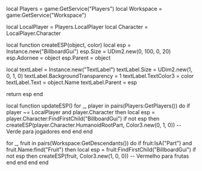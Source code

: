local Players = game:GetService("Players")
local Workspace = game:GetService("Workspace")

local LocalPlayer = Players.LocalPlayer
local Character = LocalPlayer.Character

local function createESP(object, color)
  local esp = Instance.new("BillboardGui")
  esp.Size = UDim2.new(0, 100, 0, 20)
  esp.Adornee = object
  esp.Parent = object

  local textLabel = Instance.new("TextLabel")
  textLabel.Size = UDim2.new(1, 0, 1, 0)
  textLabel.BackgroundTransparency = 1
  textLabel.TextColor3 = color
  textLabel.Text = object.Name
  textLabel.Parent = esp

  return esp
end

local function updateESP()
  for _, player in pairs(Players:GetPlayers()) do
    if player ~= LocalPlayer and player.Character then
      local esp = player.Character:FindFirstChild("BillboardGui")
      if not esp then
        createESP(player.Character.HumanoidRootPart, Color3.new(0, 1, 0)) -- Verde para jogadores
      end
    end
  end

  for _, fruit in pairs(Workspace:GetDescendants()) do
    if fruit:IsA("Part") and fruit.Name:find("Fruit") then
      local esp = fruit:FindFirstChild("BillboardGui")
      if not esp then
        createESP(fruit, Color3.new(1, 0, 0)) -- Vermelho para frutas
      end
    end
  end
end
